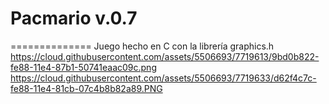 # Pacmario v.0.7
==============
Juego hecho en C con la librería graphics.h
https://cloud.githubusercontent.com/assets/5506693/7719613/9bd0b822-fe88-11e4-87b1-50741eaac09c.png
https://cloud.githubusercontent.com/assets/5506693/7719633/d62f4c7c-fe88-11e4-81cb-07c4b8b82a89.PNG